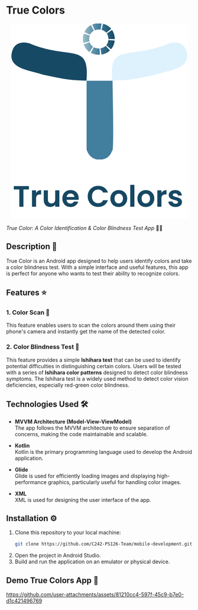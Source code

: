 # True Colors

<p align="center">
  <img src="app/src/main/res/drawable/true_colors_logo.png" alt="True Color Logo">
</p>

_True Color: A Color Identification & Color Blindness Test App_ 🧑‍⚕️

## Description 📱

True Color is an Android app designed to help users identify colors and take a color blindness test. With a simple interface and useful features, this app is perfect for anyone who wants to test their ability to recognize colors.

## Features ⭐

### 1. Color Scan 📸
This feature enables users to scan the colors around them using their phone's camera and instantly get the name of the detected color.

### 2. Color Blindness Test 🧠
This feature provides a simple **Ishihara test** that can be used to identify potential difficulties in distinguishing certain colors. Users will be tested with a series of **Ishihara color patterns** designed to detect color blindness symptoms. The Ishihara test is a widely used method to detect color vision deficiencies, especially red-green color blindness.

## Technologies Used 🛠️

- **MVVM Architecture (Model-View-ViewModel)**  
  The app follows the MVVM architecture to ensure separation of concerns, making the code maintainable and scalable.

- **Kotlin**  
  Kotlin is the primary programming language used to develop the Android application.

- **Glide**  
  Glide is used for efficiently loading images and displaying high-performance graphics, particularly useful for handling color images.

- **XML**  
  XML is used for designing the user interface of the app.


## Installation ⚙️

1. Clone this repository to your local machine:
   ```bash
   git clone https://github.com/C242-PS126-Team/mobile-development.git
2. Open the project in Android Studio.
3. Build and run the application on an emulator or physical device.

## Demo True Colors App 📱

https://github.com/user-attachments/assets/81210cc4-597f-45c9-b7e0-d1c421496769





